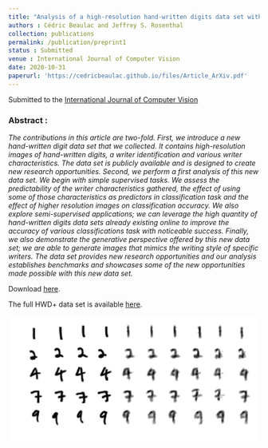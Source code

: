 ```yaml
---
title: "Analysis of a high-resolution hand-written digits data set with writer characteristics"
authors : Cédric Beaulac and Jeffrey S. Rosenthal
collection: publications
permalink: /publication/preprint1
status : Submitted
venue : International Journal of Computer Vision
date: 2020-10-31
paperurl: 'https://cedricbeaulac.github.io/files/Article_ArXiv.pdf'
---
```

Submitted to the [International Journal of Computer Vision](https://www.springer.com/journal/11263?gclid=Cj0KCQjwlvT8BRDeARIsAACRFiX22sCymdPWxSnp137bIml_fnA-WBgVp6jR60AAHnvV9ar3dEqJ1doaAkQ2EALw_wcB)

### Abstract :

*The contributions in this article are two-fold. First, we introduce a new hand-written digit data set that we collected. It contains high-resolution images of hand-written digits, a writer identification and various writer characteristics. The data set is publicly available and is designed to create new research opportunities. Second, we perform a first analysis of this new data set. We begin with simple supervised tasks. We assess the predictability of the writer characteristics gathered, the effect of using some of those characteristics as predictors in classification task and the effect of higher resolution images on classification accuracy. We also explore semi-supervised applications; we can leverage the high quantity of hand-written digits data sets already existing online to improve the accuracy of various classifications task with noticeable success. Finally, we also demonstrate the generative perspective offered by this new data set; we are able to generate images that mimics the writing style of specific writers. The data set provides new research opportunities and our analysis establishes benchmarks and showcases some of the new opportunities made possible with this new data set.*

Download [here](https://cedricbeaulac.github.io/files/Article_ArXiv.pdf).

The full HWD+ data set is available [here](https://drive.google.com/drive/folders/1f2o1kjXLvcxRgtmMMuDkA2PQ5Zato4Or?usp=sharing).

![Generation](/images/HWD+Generation.gif)


